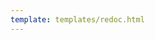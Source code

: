 ```yaml
---
template: templates/redoc.html
---
```


<redoc spec-url='{{base_path}}/deploy-and-publish/deploy-on-gateway/choreo-connect/troubleshooting/enforcer-admin-api/enforcer-v1.0.0.yaml'></redoc>
<script src="https://cdn.jsdelivr.net/npm/redoc@next/bundles/redoc.standalone.js"> </script>
